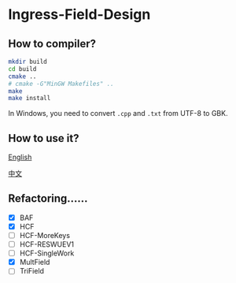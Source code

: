 # Ingress-Field-Design

## How to compiler?

```bash
mkdir build
cd build
cmake ..
# cmake -G"MinGW Makefiles" ..
make
make install
```

In Windows, you need to convert `.cpp` and `.txt` from UTF-8 to GBK.

## How to use it?

[English](https://github.com/Konano/Ingress-Field-Design/wiki/Instructions-for-use)

[中文](https://github.com/Konano/Ingress-Field-Design/wiki/%E4%BD%BF%E7%94%A8%E8%AF%B4%E6%98%8E)

## Refactoring……

- [x] BAF
- [x] HCF
- [ ] HCF-MoreKeys
- [ ] HCF-RESWUEV1
- [ ] HCF-SingleWork
- [x] MultField
- [ ] TriField